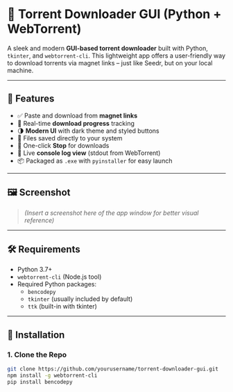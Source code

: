 # 🎯 Torrent Downloader GUI (Python + WebTorrent)

A sleek and modern **GUI-based torrent downloader** built with Python, `tkinter`, and `webtorrent-cli`. This lightweight app offers a user-friendly way to download torrents via magnet links – just like Seedr, but on your local machine.

---

## 🚀 Features

- ✅ Paste and download from **magnet links**
- 🎯 Real-time **download progress** tracking
- 🌗 **Modern UI** with dark theme and styled buttons
- 📂 Files saved directly to your system
- 🛑 One-click **Stop** for downloads
- 💬 Live **console log view** (stdout from WebTorrent)
- 📦 Packaged as `.exe` with `pyinstaller` for easy launch

---

## 🖼️ Screenshot

> *(Insert a screenshot here of the app window for better visual reference)*

---

## 🛠️ Requirements

- Python 3.7+
- `webtorrent-cli` (Node.js tool)
- Required Python packages:
  - `bencodepy`
  - `tkinter` (usually included by default)
  - `ttk` (built-in with tkinter)

---

## 🔧 Installation

### 1. Clone the Repo

```bash
git clone https://github.com/yourusername/torrent-downloader-gui.git
npm install -g webtorrent-cli
pip install bencodepy
